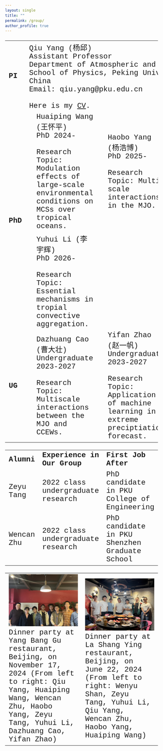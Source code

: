```yaml
---
layout: single
title: ""
permalink: /group/
author_profile: true
---
```


<font size="5" face="Courier New" >
<table>
  <tr>
    <td width="4%"><b>PI</b></td>
    <td width="96%" colspan="6">Qiu Yang (杨邱)<br>Assistant Professor<br>Department of Atmospheric and Oceanic Sciences<br>School of Physics, Peking University, Beijing, China<br>Email: qiu.yang@pku.edu.cn<br><br>Here is my <a href="https://qiuyang50.github.io/files/CV_Qiu_Yang.pdf">CV</a>.</td>
  </tr>
  <tr>
    <td rowspan="2" width="4%"><b>PhD</b></td>
    <td width="12%"><img src="/images/HuaipingWang_2024PhD.jpg" alt="drawing"/></td>
    <td width="20%">Huaiping Wang (王怀平)<br>PhD 2024-<br><br>Research Topic: Modulation effects of large-scale environmental conditions on MCSs over tropical oceans.</td>
    <td width="12%"><img src="/images/HaoboYang_2025PhD.jpg"    alt="drawing"/></td>
    <td width="20%">Haobo Yang (杨浩博)<br>PhD 2025-<br><br>Research Topic: Multi-scale interactions in the MJO.</td>
    <td width="12%"><img src="/images/YuminChen_2025PhD.jpg"    alt="drawing"/></td>
    <td width="20%">Yumin Chen (陈毓敏)<br>PhD 2025-<br><br>Research Topic: Future changes of MCSs along the Meiyu Front under global warming.</td>
    <!--<td width="12%"><img src="/images/future_student.jpg"       alt="drawing"/></td>
    <td width="20%"></td> -->
  </tr>
  <tr>
    <td width="12%"><img src="/images/YuhuiLi_2022Undergraduate.jpg"   alt="drawing"/></td>
    <td width="20%">Yuhui Li (李宇辉) <br>PhD 2026-<br><br>Research Topic: Essential mechanisms in tropial convective aggregation.</td>
    <td width="12%"></td>
    <td width="20%"></td>
    <td width="12%"></td>
    <td width="20%"></td>
  </tr>
  <tr>
    <td rowspan="2" width="4%"><b>UG</b></td>
    <td width="12%"><img src="/images/DazhuangCao_2023Undergraduate.jpg"       alt="drawing"/></td>
    <td width="20%">Dazhuang Cao (曹大壮) <br>Undergraduate 2023-2027<br><br>Research Topic: Multiscale interactions between the MJO and CCEWs.</td>
    <td width="12%"><img src="/images/YifanZhao_2023Undergraduate.jpg"         alt="drawing"/></td>
    <td width="20%">Yifan Zhao (赵一帆) <br>Undergraduate 2023-2027<br><br>Research Topic: Application of machine learning in extreme preciptiation forecast.</td>
    <td width="12%"><img src="/images/HongyuMao_2024Undergraduate.jpg"         alt="drawing"/></td>
    <td width="20%">Hongyu Mao (毛泓宇) <br>Undergraduate 2024-2028<br><br>Research Topic: Fundamental mechanisms for scale selection in tropical convection. </td> 
  </tr>
</table>

<font size="5" face="Courier New" >
<table>
  <tr>
    <td width="20%"><b>Alumni</b></td>
    <td width="40%"><b>Experience in Our Group</b></td>
    <td width="40%"><b>First Job After</b></td>
  </tr>
  <tr>
    <td width="20%">Zeyu Tang</td>
    <td width="40%">2022 class undergraduate research</td>
    <td width="40%">PhD candidate in PKU College of Engineering</td>
  </tr>
  <tr>
    <td width="20%">Wencan Zhu</td>
    <td width="40%">2022 class undergraduate research</td>
    <td width="40%">PhD candidate in PKU Shenzhen Graduate School</td>
  </tr>
</table>
  
<!--
<iframe src="https://calendar.google.com/calendar/embed?src=78e30f457647fe328f4470d3cd3f3e6b5b5fd9a71765e369a948e3dcaf719f26%40group.calendar.google.com&ctz=Asia%2FShanghai&hl=en" style="border: 0" width="800" height="600" frameborder="0" scrolling="no"></iframe>
-->

<font size="5" face="Courier New" >
<table>
  <tr>
    <td width="50%"><img src="/images/Group_Party_11172024.JPG" alt="drawing"/> Dinner party at Yang Bang Gu restaurant, Beijing, on November 17, 2024 (From left to right: Qiu Yang, Huaiping Wang, Wencan Zhu, Haobo Yang, Zeyu Tang, Yuhui Li, Dazhuang Cao, Yifan Zhao)</td>
    <td width="50%"><img src="/images/Group_Party_06222024.JPG" alt="drawing"/> Dinner party at La Shang Ying restaurant, Beijing, on June 22, 2024 (From left to right: Wenyu Shan, Zeyu Tang, Yuhui Li, Qiu Yang, Wencan Zhu, Haobo Yang, Huaiping Wang)</td>
  </tr>
</table>

